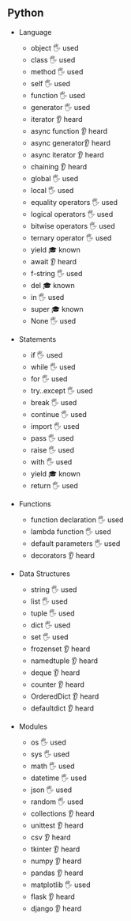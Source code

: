 ## Python

- Language
  - object 🖐️ used
  - class 🖐️ used
  - method 🖐️ used
  - self 🖐️ used
  - function 🖐️ used
  - generator 🖐️ used
  - iterator 👂 heard
  - async function 👂 heard
  - async generator👂 heard
  - async iterator 👂 heard
  - chaining 👂 heard
  - global 🖐️ used
  - local 🖐️ used
  - equality operators 🖐️ used
  - logical operators 🖐️ used
  - bitwise operators 🖐️ used
  - ternary operator 🖐️ used
  - yield 🎓 known
  - await 👂 heard
  - f-string 🖐️ used
  - del 🎓 known
  - in 🖐️ used
  - super 🎓 known
  - None 🖐️ used

- Statements
  - if 🖐️ used
  - while 🖐️ used
  - for 🖐️ used
  - try..except 🖐️ used
  - break 🖐️ used
  - continue 🖐️ used
  - import 🖐️ used
  - pass 🖐️ used
  - raise 🖐️ used
  - with 🖐️ used
  - yield 🎓 known
  - return 🖐️ used

- Functions
  - function declaration 🖐️ used
  - lambda function 🖐️ used
  - default parameters 🖐️ used
  - decorators 👂 heard

- Data Structures
  - string 🖐️ used
  - list 🖐️ used
  - tuple 🖐️ used
  - dict 🖐️ used
  - set 🖐️ used
  - frozenset 👂 heard
  - namedtuple 👂 heard
  - deque 👂 heard
  - counter 👂 heard
  - OrderedDict 👂 heard
  - defaultdict 👂 heard
 

- Modules
  - os 🖐️ used
  - sys 🖐️ used
  - math 🖐️ used 
  - datetime 🖐️ used
  - json 🖐️ used
  - random 🖐️ used
  - collections 👂 heard
  - unittest 👂 heard
  - csv 👂 heard
  - tkinter 👂 heard
  - numpy 👂 heard
  - pandas 👂 heard
  - matplotlib 🖐️ used
  - flask 👂 heard
  - django 👂 heard 
